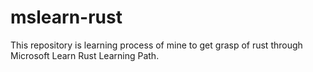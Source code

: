 # mslearn-rust

This repository is learning process of mine to get grasp of rust through Microsoft Learn Rust Learning Path.
